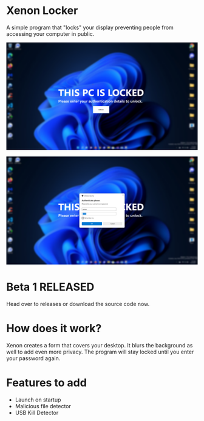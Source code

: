 # Xenon Locker
A simple program that "locks" your display preventing people from accessing your computer in public. 

![prealphasss](https://raw.githubusercontent.com/X86-7/xenon-locker/main/pictures/preview.png)

![prealphasss](https://raw.githubusercontent.com/X86-7/xenon-locker/main/pictures/preview%20authenticate.png)

# Beta 1 RELEASED

Head over to releases or download the source code now.

# How does it work?
Xenon creates a form that covers your desktop. It blurs the background as well to add even more privacy. The program will stay locked until you enter your password again. 
# Features to add
* Launch on startup
* Malicious file detector
* USB Kill Detector
